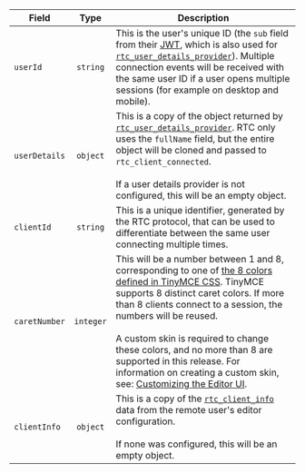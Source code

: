 | Field | Type | Description |
|-------|:----:|----|
| `userId` | `string` | This is the user's unique ID (the `sub` field from their [JWT](({{site.baseurl}}/rtc/jwt-authentication/)), which is also used for [`rtc_user_details_provider`](#rtc_user_details_provider)). Multiple connection events will be received with the same user ID if a user opens multiple sessions (for example on desktop and mobile). |
| `userDetails` | `object` | This is a copy of the object returned by [`rtc_user_details_provider`](#rtc_user_details_provider). RTC only uses the `fullName` field, but the entire object will be cloned and passed to `rtc_client_connected`.<br/><br/>If a user details provider is not configured, this will be an empty object. |
| `clientId` | `string` | This is a unique identifier, generated by the RTC protocol, that can be used to differentiate between the same user connecting multiple times. |
| `caretNumber` | `integer` | This will be a number between 1 and 8, corresponding to one of [the 8 colors defined in TinyMCE CSS](https://github.com/tinymce/tinymce/blob/master/modules/oxide/src/less/theme/content/rtc/rtc.less#L1-L8). TinyMCE supports 8 distinct caret colors. If more than 8 clients connect to a session, the numbers will be reused.<br/><br/>A custom skin is required to change these colors, and no more than 8 are supported in this release. For information on creating a custom skin, see: [Customizing the Editor UI]({{site.baseurl}}/general-configuration-guide/customize-ui/). |
| `clientInfo` | `object` | This is a copy of the [`rtc_client_info`](#rtc_client_info) data from the remote user's editor configuration.<br/><br/>If none was configured, this will be an empty object. |
